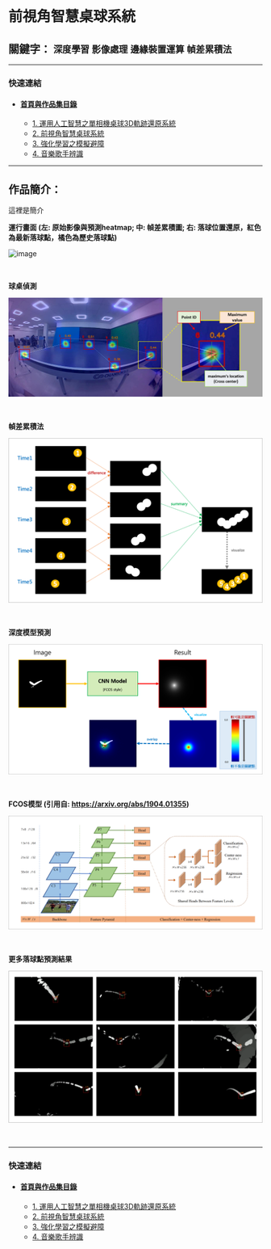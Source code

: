 # 前視角智慧桌球系統

## 關鍵字： `深度學習` `影像處理` `邊緣裝置運算` `幀差累積法`

---

### 快速連結
  - #### [首頁與作品集目錄](../README.md)
      - [1. 運用人工智慧之單相機桌球3D軌跡還原系統](../work_1/README.md)
      - [2. 前視角智慧桌球系統](../work_2/README.md)
      - [3. 強化學習之模擬避障](../work_3/README.md)
      - [4. 音樂歌手辨識](../work_4/README.md)
    
---

## 作品簡介：

這裡是簡介

**運行畫面 (左: 原始影像與預測heatmap; 中: 幀差累積圖; 右: 落球位置還原，紅色為最新落球點，橘色為歷史落球點)**

![image](gif/shapshot.png)

<br>

**球桌偵測**

![image](pic/table_detection.png)

<br>

**幀差累積法**

![image](pic/cumulative.png)

<br>

**深度模型預測**

![image](pic/heatmap.png)

<br>

**FCOS模型 (引用自: https://arxiv.org/abs/1904.01355)**

![image](pic/FCOS.png)

<br>

**更多落球點預測結果**

![image](pic/results.png)

<br>

---

### 快速連結
  - #### [首頁與作品集目錄](../README.md)
      - [1. 運用人工智慧之單相機桌球3D軌跡還原系統](../work_1/README.md)
      - [2. 前視角智慧桌球系統](../work_2/README.md)
      - [3. 強化學習之模擬避障](../work_3/README.md)
      - [4. 音樂歌手辨識](../work_4/README.md)